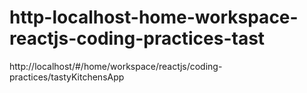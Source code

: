 # http-localhost-home-workspace-reactjs-coding-practices-tast
http://localhost/#/home/workspace/reactjs/coding-practices/tastyKitchensApp
